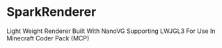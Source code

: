 # SparkRenderer
Light Weight Renderer Built With NanoVG Supporting LWJGL3 For Use In Minecraft Coder Pack (MCP)
